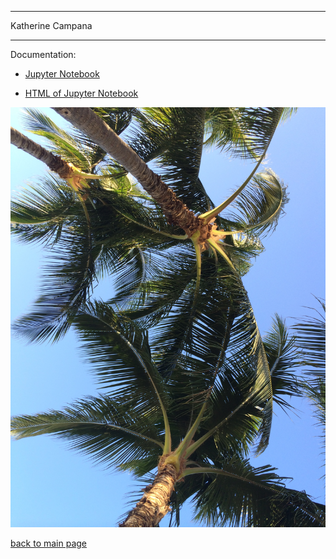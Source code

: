 
---
Katherine Campana

---

Documentation:

- [Jupyter Notebook](githubnotebook.ipynb)

- [HTML of Jupyter Notebook](githubnotebook.html)

![Photo of Palm Trees](IMG_0874.JPG)


[back to main page](index.md)
